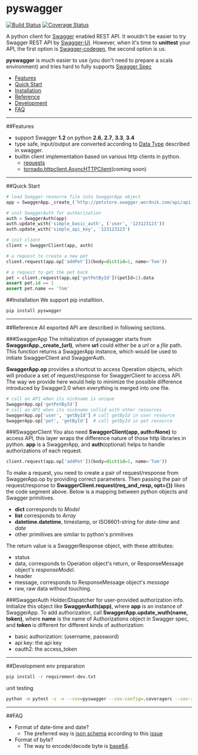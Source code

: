 pyswagger
=========

[![Build Status](https://travis-ci.org/AntXlab/pyswagger.svg?branch=master)](https://travis-ci.org/AntXlab/pyswagger)
[![Coverage Status](https://coveralls.io/repos/AntXlab/pyswagger/badge.png?branch=master)](https://coveralls.io/r/AntXlab/pyswagger?branch=master)

A python client for [Swagger](https://helloreverb.com/developers/swagger) enabled REST API. It wouldn't be easier to
try Swagger REST API by [Swagger-UI](https://github.com/wordnik/swagger-ui). However, when it's time to **unittest**
your API, the first option is [Swagger-codegen](https://github.com/wordnik/swagger-codegen), the second option is us.

**pyswagger** is much easier to use (you don't need to prepare a scala environment) and tries hard to fully supports
[Swagger Spec](https://helloreverb.com/developers/swagger)


- [Features](https://github.com/AntXlab/pyswagger/blob/master/README.md#features)
- [Quick Start](https://github.com/AntXlab/pyswagger/blob/master/README.md#quick-start)
- [Installation](https://github.com/AntXlab/pyswagger/blob/master/README.md#installation)
- [Reference](https://github.com/AntXlab/pyswagger/blob/master/README.md#reference)
- [Development](https://github.com/AntXlab/pyswagger/blob/master/README.md#development)
- [FAQ](https://github.com/AntXlab/pyswagger/blob/master/README.md#faq)

---------

##Features
- support Swagger **1.2** on python **2.6**, **2.7**, **3.3**, **3.4**
- type safe, input/output are converted according to [Data Type](https://github.com/wordnik/swagger-spec/blob/master/versions/1.2.md#43-data-types) described in swagger.
- builtin client implementation based on various http clients in python.
  - [requests](https://github.com/kennethreitz/requests)
  - [tornado.httpclient.AsyncHTTPClient](http://tornado.readthedocs.org/en/latest/httpclient.html)(coming soon)

---------

##Quick Start
```python
# load Swagger resource file into SwaggerApp object
app = SwaggerApp._create_('http://petstore.swagger.wordnik.com/api/api-docs')

# init SwaggerAuth for authorization
auth = SwaggerAuth(app)
auth.update_with('simple_basic_auth', ('user', '123123123'))
auth.update_with('simple_api_key', '123123123')

# init client
client = SwaggerClient(app, auth)

# a request to create a new pet
client.request(app.op['addPet'])(body=dict(id=1, name='Tom'))

# a request to get the pet back
pet = client.request(app.op['getPetById'])(petId=1).data
assert pet.id == 1
assert pet.name == 'Tom'
```
##Installation
We support pip installtion.
```bash
pip install pyswagger
```
---------
##Reference
All exported API are described in following sections.

###SwaggerApp
The initialization of pyswagger starts from **SwaggerApp.\_create_(url)**, where **url** could either be a _url_ or a _file_ path. This function returns a SwaggerApp instance, which would be used to initiate SwaggerClient and SwaggerAuth.

**SwaggerApp.op** provides a shortcut to access Operation objects, which will produce a set of request/response for SwaggerClient to access API. The way we provide here would help to minimize the possible difference introduced by Swagger2.0 when everything is merged into one file.
```python
# call an API when its nickname is unique
SwaggerApp.op['getPetById']
# call an API when its nickname collid with other resources
SwaggerApp.op['user', 'getById'] # call getById in user resource
SwaggerApp.op['pet', 'getById']  # call getById in pet resource
```
###SwaggerClient
You also need **SwaggerClient(app, auth=None)** to access API, this layer wraps the difference nature of those http libraries in python. **app** is a SwaggerApp, and **auth**(optional) helps to handle authorizations of each request.

```python
client.request(app.op['addPet'])(body=dict(id=1, name='Tom'))
```
To make a request, you need to create a pair of request/response from SwaggerApp.op by providing correct parameters. Then passing the pair of request/response to **SwaggerClient.request(req_and_resp, opt={})** likes the code segment above. Below is a mapping between python objects and Swagger primitives.
- **dict** corresponds to _Model_
- **list** corresponds to _Array_
- **datetime.datetime**, timestamp, or ISO8601-string for _date-time_ and _date_
- other primitives are similar to python's primitives

The return value is a SwaggerResponse object, with these attributes:
- status
- data, corresponds to Operation object's return, or ResponseMessage object's _responseModel_.
- header
- message, corresponds to ResponseMessage object's _message_
- raw, raw data without touching.

###SwaggerAuth
Holder/Dispatcher for user-provided authorization info. Initialize this object like **SwaggerAuth(app)**, where **app** is an instance of SwaggerApp. To add authorization, call **SwaggerApp.update\_wuth(name, token)**, where **name** is the name of Authorizations object in Swagger spec, and **token** is different for different kinds of authorization:
- basic authorization: (username, password)
- api key: the api key
- oauth2: the access\_token

---------

##Development
env preparation
```bash
pip install -r requirement-dev.txt
```

unit testing
```bash
python -m pytest -s -v --cov=pyswagger --cov-config=.coveragerc --cov-report=html pyswagger/tests
```

---------

##FAQ
- Format of date-time and date?
  - The preferred way is [json schema](http://xml2rfc.ietf.org/public/rfc/html/rfc3339.html#anchor14) according to this [issue](https://github.com/wordnik/swagger-spec/issues/95)
- Format of byte?
  - The way to encode/decode byte is [base64](https://github.com/wordnik/swagger-spec/issues/50).
